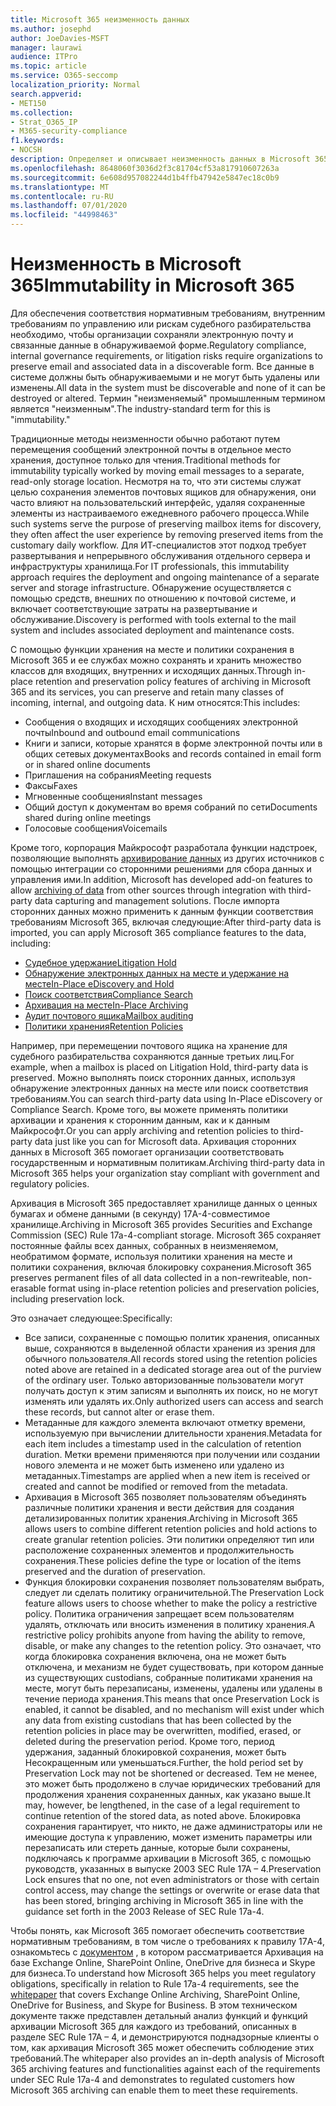 ```yaml
---
title: Microsoft 365 неизменность данных
ms.author: josephd
author: JoeDavies-MSFT
manager: laurawi
audience: ITPro
ms.topic: article
ms.service: O365-seccomp
localization_priority: Normal
search.appverid:
- MET150
ms.collection:
- Strat_O365_IP
- M365-security-compliance
f1.keywords:
- NOCSH
description: Определяет и описывает неизменность данных в Microsoft 365.
ms.openlocfilehash: 8648060f3036d2f3c81704cf53a817910607263a
ms.sourcegitcommit: 6e608d957082244d1b4ffb47942e5847ec18c0b9
ms.translationtype: MT
ms.contentlocale: ru-RU
ms.lasthandoff: 07/01/2020
ms.locfileid: "44998463"
---
```

# <a name="immutability-in-microsoft-365"></a><span data-ttu-id="1d8bf-103">Неизменность в Microsoft 365</span><span class="sxs-lookup"><span data-stu-id="1d8bf-103">Immutability in Microsoft 365</span></span>

<span data-ttu-id="1d8bf-104">Для обеспечения соответствия нормативным требованиям, внутренним требованиям по управлению или рискам судебного разбирательства необходимо, чтобы организации сохраняли электронную почту и связанные данные в обнаруживаемой форме.</span><span class="sxs-lookup"><span data-stu-id="1d8bf-104">Regulatory compliance, internal governance requirements, or litigation risks require organizations to preserve email and associated data in a discoverable form.</span></span> <span data-ttu-id="1d8bf-105">Все данные в системе должны быть обнаруживаемыми и не могут быть удалены или изменены.</span><span class="sxs-lookup"><span data-stu-id="1d8bf-105">All data in the system must be discoverable and none of it can be destroyed or altered.</span></span> <span data-ttu-id="1d8bf-106">Термин "неизменяемый" промышленным термином является "неизменным".</span><span class="sxs-lookup"><span data-stu-id="1d8bf-106">The industry-standard term for this is "immutability."</span></span>

<span data-ttu-id="1d8bf-107">Традиционные методы неизменности обычно работают путем перемещения сообщений электронной почты в отдельное место хранения, доступное только для чтения.</span><span class="sxs-lookup"><span data-stu-id="1d8bf-107">Traditional methods for immutability typically worked by moving email messages to a separate, read-only storage location.</span></span> <span data-ttu-id="1d8bf-108">Несмотря на то, что эти системы служат целью сохранения элементов почтовых ящиков для обнаружения, они часто влияют на пользовательский интерфейс, удаляя сохраненные элементы из настраиваемого ежедневного рабочего процесса.</span><span class="sxs-lookup"><span data-stu-id="1d8bf-108">While such systems serve the purpose of preserving mailbox items for discovery, they often affect the user experience by removing preserved items from the customary daily workflow.</span></span> <span data-ttu-id="1d8bf-109">Для ИТ-специалистов этот подход требует развертывания и непрерывного обслуживания отдельного сервера и инфраструктуры хранилища.</span><span class="sxs-lookup"><span data-stu-id="1d8bf-109">For IT professionals, this immutability approach requires the deployment and ongoing maintenance of a separate server and storage infrastructure.</span></span> <span data-ttu-id="1d8bf-110">Обнаружение осуществляется с помощью средств, внешних по отношению к почтовой системе, и включает соответствующие затраты на развертывание и обслуживание.</span><span class="sxs-lookup"><span data-stu-id="1d8bf-110">Discovery is performed with tools external to the mail system and includes associated deployment and maintenance costs.</span></span>

<span data-ttu-id="1d8bf-111">С помощью функции хранения на месте и политики сохранения в Microsoft 365 и ее службах можно сохранять и хранить множество классов для входящих, внутренних и исходящих данных.</span><span class="sxs-lookup"><span data-stu-id="1d8bf-111">Through in-place retention and preservation policy features of archiving in Microsoft 365 and its services, you can preserve and retain many classes of incoming, internal, and outgoing data.</span></span> <span data-ttu-id="1d8bf-112">К ним относятся:</span><span class="sxs-lookup"><span data-stu-id="1d8bf-112">This includes:</span></span>

- <span data-ttu-id="1d8bf-113">Сообщения о входящих и исходящих сообщениях электронной почты</span><span class="sxs-lookup"><span data-stu-id="1d8bf-113">Inbound and outbound email communications</span></span>
- <span data-ttu-id="1d8bf-114">Книги и записи, которые хранятся в форме электронной почты или в общих сетевых документах</span><span class="sxs-lookup"><span data-stu-id="1d8bf-114">Books and records contained in email form or in shared online documents</span></span>
- <span data-ttu-id="1d8bf-115">Приглашения на собрания</span><span class="sxs-lookup"><span data-stu-id="1d8bf-115">Meeting requests</span></span>
- <span data-ttu-id="1d8bf-116">Факсы</span><span class="sxs-lookup"><span data-stu-id="1d8bf-116">Faxes</span></span>
- <span data-ttu-id="1d8bf-117">Мгновенные сообщения</span><span class="sxs-lookup"><span data-stu-id="1d8bf-117">Instant messages</span></span>
- <span data-ttu-id="1d8bf-118">Общий доступ к документам во время собраний по сети</span><span class="sxs-lookup"><span data-stu-id="1d8bf-118">Documents shared during online meetings</span></span>
- <span data-ttu-id="1d8bf-119">Голосовые сообщения</span><span class="sxs-lookup"><span data-stu-id="1d8bf-119">Voicemails</span></span>

<span data-ttu-id="1d8bf-120">Кроме того, корпорация Майкрософт разработала функции надстроек, позволяющие выполнять [архивирование данных](https://support.office.com/article/Archiving-third-party-data-in-Office-365-0ce338d5-3666-4a18-86ab-c6910ff408cc) из других источников с помощью интеграции со сторонними решениями для сбора данных и управления ими.</span><span class="sxs-lookup"><span data-stu-id="1d8bf-120">In addition, Microsoft has developed add-on features to allow [archiving of data](https://support.office.com/article/Archiving-third-party-data-in-Office-365-0ce338d5-3666-4a18-86ab-c6910ff408cc) from other sources through integration with third-party data capturing and management solutions.</span></span> <span data-ttu-id="1d8bf-121">После импорта сторонних данных можно применить к данным функции соответствия требованиям Microsoft 365, включая следующие:</span><span class="sxs-lookup"><span data-stu-id="1d8bf-121">After third-party data is imported, you can apply Microsoft 365 compliance features to the data, including:</span></span>

- [<span data-ttu-id="1d8bf-122">Судебное удержание</span><span class="sxs-lookup"><span data-stu-id="1d8bf-122">Litigation Hold</span></span>](https://docs.microsoft.com/microsoft-365/compliance/create-a-litigation-hold)
- [<span data-ttu-id="1d8bf-123">Обнаружение электронных данных на месте и удержание на месте</span><span class="sxs-lookup"><span data-stu-id="1d8bf-123">In-Place eDiscovery and Hold</span></span>](https://docs.microsoft.com/microsoft-365/compliance/manage-legal-investigations)
- [<span data-ttu-id="1d8bf-124">Поиск соответствия</span><span class="sxs-lookup"><span data-stu-id="1d8bf-124">Compliance Search</span></span>](https://docs.microsoft.com/microsoft-365/compliance/search-for-content)
- [<span data-ttu-id="1d8bf-125">Архивация на месте</span><span class="sxs-lookup"><span data-stu-id="1d8bf-125">In-Place Archiving</span></span>](https://docs.microsoft.com/microsoft-365/compliance/enable-archive-mailboxes)
- [<span data-ttu-id="1d8bf-126">Аудит почтового ящика</span><span class="sxs-lookup"><span data-stu-id="1d8bf-126">Mailbox auditing</span></span>](https://docs.microsoft.com/microsoft-365/compliance/enable-mailbox-auditing)
- [<span data-ttu-id="1d8bf-127">Политики хранения</span><span class="sxs-lookup"><span data-stu-id="1d8bf-127">Retention Policies</span></span>](https://docs.microsoft.com/microsoft-365/compliance/retention-policies)

<span data-ttu-id="1d8bf-128">Например, при перемещении почтового ящика на хранение для судебного разбирательства сохраняются данные третьих лиц.</span><span class="sxs-lookup"><span data-stu-id="1d8bf-128">For example, when a mailbox is placed on Litigation Hold, third-party data is preserved.</span></span> <span data-ttu-id="1d8bf-129">Можно выполнять поиск сторонних данных, используя обнаружение электронных данных на месте или поиск соответствия требованиям.</span><span class="sxs-lookup"><span data-stu-id="1d8bf-129">You can search third-party data using In-Place eDiscovery or Compliance Search.</span></span> <span data-ttu-id="1d8bf-130">Кроме того, вы можете применять политики архивации и хранения к сторонним данным, как и к данным Майкрософт.</span><span class="sxs-lookup"><span data-stu-id="1d8bf-130">Or you can apply archiving and retention policies to third-party data just like you can for Microsoft data.</span></span> <span data-ttu-id="1d8bf-131">Архивация сторонних данных в Microsoft 365 помогает организации соответствовать государственным и нормативным политикам.</span><span class="sxs-lookup"><span data-stu-id="1d8bf-131">Archiving third-party data in Microsoft 365 helps your organization stay compliant with government and regulatory policies.</span></span>

<span data-ttu-id="1d8bf-132">Архивация в Microsoft 365 предоставляет хранилище данных о ценных бумагах и обмене данными (в секунду) 17A-4-совместимое хранилище.</span><span class="sxs-lookup"><span data-stu-id="1d8bf-132">Archiving in Microsoft 365 provides Securities and Exchange Commission (SEC) Rule 17a-4-compliant storage.</span></span> <span data-ttu-id="1d8bf-133">Microsoft 365 сохраняет постоянные файлы всех данных, собранных в неизменяемом, необратимом формате, используя политики хранения на месте и политики сохранения, включая блокировку сохранения.</span><span class="sxs-lookup"><span data-stu-id="1d8bf-133">Microsoft 365 preserves permanent files of all data collected in a non-rewriteable, non-erasable format using in-place retention policies and preservation policies, including preservation lock.</span></span>

<span data-ttu-id="1d8bf-134">Это означает следующее:</span><span class="sxs-lookup"><span data-stu-id="1d8bf-134">Specifically:</span></span>

- <span data-ttu-id="1d8bf-135">Все записи, сохраненные с помощью политик хранения, описанных выше, сохраняются в выделенной области хранения из зрения для обычного пользователя.</span><span class="sxs-lookup"><span data-stu-id="1d8bf-135">All records stored using the retention policies noted above are retained in a dedicated storage area out of the purview of the ordinary user.</span></span> <span data-ttu-id="1d8bf-136">Только авторизованные пользователи могут получать доступ к этим записям и выполнять их поиск, но не могут изменять или удалять их.</span><span class="sxs-lookup"><span data-stu-id="1d8bf-136">Only authorized users can access and search these records, but cannot alter or erase them.</span></span>
- <span data-ttu-id="1d8bf-137">Метаданные для каждого элемента включают отметку времени, используемую при вычислении длительности хранения.</span><span class="sxs-lookup"><span data-stu-id="1d8bf-137">Metadata for each item includes a timestamp used in the calculation of retention duration.</span></span> <span data-ttu-id="1d8bf-138">Метки времени применяются при получении или создании нового элемента и не может быть изменено или удалено из метаданных.</span><span class="sxs-lookup"><span data-stu-id="1d8bf-138">Timestamps are applied when a new item is received or created and cannot be modified or removed from the metadata.</span></span>
- <span data-ttu-id="1d8bf-139">Архивация в Microsoft 365 позволяет пользователям объединять различные политики хранения и вести действия для создания детализированных политик хранения.</span><span class="sxs-lookup"><span data-stu-id="1d8bf-139">Archiving in Microsoft 365 allows users to combine different retention policies and hold actions to create granular retention policies.</span></span> <span data-ttu-id="1d8bf-140">Эти политики определяют тип или расположение сохраненных элементов и продолжительность сохранения.</span><span class="sxs-lookup"><span data-stu-id="1d8bf-140">These policies define the type or location of the items preserved and the duration of preservation.</span></span>
- <span data-ttu-id="1d8bf-141">Функция блокировки сохранения позволяет пользователям выбрать, следует ли сделать политику ограничительной.</span><span class="sxs-lookup"><span data-stu-id="1d8bf-141">The Preservation Lock feature allows users to choose whether to make the policy a restrictive policy.</span></span> <span data-ttu-id="1d8bf-142">Политика ограничения запрещает всем пользователям удалять, отключать или вносить изменения в политику хранения.</span><span class="sxs-lookup"><span data-stu-id="1d8bf-142">A restrictive policy prohibits anyone from having the ability to remove, disable, or make any changes to the retention policy.</span></span> <span data-ttu-id="1d8bf-143">Это означает, что когда блокировка сохранения включена, она не может быть отключена, и механизм не будет существовать, при котором данные из существующих custodians, собранные политиками хранения на месте, могут быть перезаписаны, изменены, удалены или удалены в течение периода хранения.</span><span class="sxs-lookup"><span data-stu-id="1d8bf-143">This means that once Preservation Lock is enabled, it cannot be disabled, and no mechanism will exist under which any data from existing custodians that has been collected by the retention policies in place may be overwritten, modified, erased, or deleted during the preservation period.</span></span> <span data-ttu-id="1d8bf-144">Кроме того, период удержания, заданный блокировкой сохранения, может быть Несокращенным или уменьшаться.</span><span class="sxs-lookup"><span data-stu-id="1d8bf-144">Further, the hold period set by Preservation Lock may not be shortened or decreased.</span></span> <span data-ttu-id="1d8bf-145">Тем не менее, это может быть продолжено в случае юридических требований для продолжения хранения сохраненных данных, как указано выше.</span><span class="sxs-lookup"><span data-stu-id="1d8bf-145">It may, however, be lengthened, in the case of a legal requirement to continue retention of the stored data, as noted above.</span></span> <span data-ttu-id="1d8bf-146">Блокировка сохранения гарантирует, что никто, не даже администраторы или не имеющие доступа к управлению, может изменить параметры или перезаписать или стереть данные, которые были сохранены, подключаясь к программе архивации в Microsoft 365, с помощью руководств, указанных в выпуске 2003 SEC Rule 17A – 4.</span><span class="sxs-lookup"><span data-stu-id="1d8bf-146">Preservation Lock ensures that no one, not even administrators or those with certain control access, may change the settings or overwrite or erase data that has been stored, bringing archiving in Microsoft 365 in line with the guidance set forth in the 2003 Release of SEC Rule 17a-4.</span></span>

<span data-ttu-id="1d8bf-147">Чтобы понять, как Microsoft 365 помогает обеспечить соответствие нормативным требованиям, в том числе о требованиях к правилу 17A-4, ознакомьтесь с [документом](https://www.microsoft.com/microsoft-365/blog/wp-content/uploads/2015/11/Microsoft-EOA-White-Paper.pdf) , в котором рассматривается Архивация на базе Exchange Online, SharePoint Online, OneDrive для бизнеса и Skype для бизнеса.</span><span class="sxs-lookup"><span data-stu-id="1d8bf-147">To understand how Microsoft 365 helps you meet regulatory obligations, specifically in relation to Rule 17a-4 requirements, see the [whitepaper](https://www.microsoft.com/microsoft-365/blog/wp-content/uploads/2015/11/Microsoft-EOA-White-Paper.pdf) that covers Exchange Online Archiving, SharePoint Online, OneDrive for Business, and Skype for Business.</span></span> <span data-ttu-id="1d8bf-148">В этом техническом документе также представлен детальный анализ функций и функций архивации Microsoft 365 для каждого из требований, описанных в разделе SEC Rule 17A – 4, и демонстрируются поднадзорные клиенты о том, как архивация Microsoft 365 может обеспечить соблюдение этих требований.</span><span class="sxs-lookup"><span data-stu-id="1d8bf-148">The whitepaper also provides an in-depth analysis of Microsoft 365 archiving features and functionalities against each of the requirements under SEC Rule 17a-4 and demonstrates to regulated customers how Microsoft 365 archiving can enable them to meet these requirements.</span></span>
